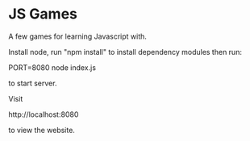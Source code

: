 # JS Games

A few games for learning Javascript with.

Install node, run "npm install" to install dependency modules then run:

  PORT=8080 node index.js

to start server.

Visit

  http://localhost:8080

to view the website.

